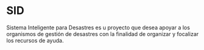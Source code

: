 # SID
Sistema Inteligente para Desastres es u proyecto que desea apoyar a los organismos de gestión de desastres con la finalidad de organizar y focalizar los recursos de ayuda.
